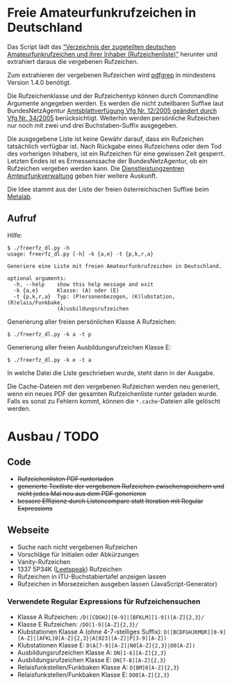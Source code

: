 # Freie Amateurfunkrufzeichen in Deutschland

Das Script lädt das [“Verzeichnis der zugeteilten deutschen Amateurfunkrufzeichen und
ihrer Inhaber (Rufzeichenliste)”](http://www.bundesnetzagentur.de/SharedDocs/Downloads/DE/Sachgebiete/Telekommunikation/Unternehmen_Institutionen/Frequenzen/Amateurfunk/Rufzeichenliste/Rufzeichenliste_AFU.pdf?__blob=publicationFile&v=10) herunter und extrahiert daraus die vergebenen Rufzeichen.

Zum extrahieren der vergebenen Rufzeichen wird [pdfgrep](https://pdfgrep.org) in mindestens Version 1.4.0 benötigt.

Die Rufzeichenklasse und der Rufzeichentyp können durch Commandline Argumente angegeben werden. Es werden die nicht zuteilbaren Suffixe laut BundesNetzAgentur [Amtsblattverfügung Vfg Nr. 12/2005 geändert durch Vfg Nr. 34/2005](https://www.bundesnetzagentur.de/SharedDocs/Downloads/DE/Sachgebiete/Telekommunikation/Unternehmen_Institutionen/Frequenzen/Amateurfunk/AmtsblattverfuegungenAFu/Vfg122005ge228ndertdurcId1833pdf.pdf?__blob=publicationFile&v=4) berücksichtigt. Weiterhin werden persönliche Rufzeichen nur noch mit zwei und drei Buchstaben-Suffix ausgegeben.

Die ausgegebene Liste ist keine Gewähr darauf, dass ein Rufzeichen tatsächlich verfügbar ist. Nach Rückgabe eines Rufzeichens oder dem Tod des vorherigen Inhabers, ist ein Rufzeichen für eine gewissen Zeit gesperrt. Letzten Endes ist es Ermessenssache der BundesNetzAgentur, ob ein Rufzeichen vergeben werden kann. Die [Dienstleistungzentren Amteurfunkverwaltung](http://www.bundesnetzagentur.de/DE/Sachgebiete/Telekommunikation/Unternehmen_Institutionen/Frequenzen/SpezielleAnwendungen/Amateurfunk/amateurfunk_node.html) geben hier weitere Auskunft.

Die Idee stammt aus der Liste der freien österreichischen Suffixe beim [Metalab](https://metalab.at/wiki/MetaFunk/Rufzeichen).

## Aufruf

Hilfe:
```
$ ./freerfz_dl.py -h
usage: freerfz_dl.py [-h] -k {a,e} -t {p,k,r,a}

Generiere eine Liste mit freien Amateurfunkrufzeichen in Deutschland.

optional arguments:
  -h, --help    show this help message and exit
  -k {a,e}      Klasse: (A) oder (E)
  -t {p,k,r,a}  Typ: (P)ersonenbezogen, (K)lubstation, (R)elais/Funkbake,
                (A)usbildungsrufzeichen
```

Generierung aller freien persönlichen Klasse A Rufzeichen:
```
$ ./freerfz_dl.py -k a -t p
```

Generierung aller freien Ausbildungsrufzeichen Klasse E:
```
$ ./freerfz_dl.py -k e -t a
```

In welche Datei die Liste geschrieben wurde, steht dann in der Ausgabe.

Die Cache-Dateien mit den vergebenen Rufzeichen werden neu generiert, wenn ein neues PDF der gesamten Rufzeichenliste runter geladen wurde. Falls es sonst zu Fehlern kommt, können die ```*.cache```-Dateien alle gelöscht werden.

# Ausbau / TODO

## Code
  - ~~Rufzeichenlisten PDF runterladen~~
  - ~~generierte Textliste der vergebenen Rufzeichen zwischenspeichern und nicht jedes Mal neu aus dem PDF generieren~~
  - ~~bessere Effizienz durch Listencompare statt Iteration mit Regular Expressions~~

## Webseite
  - Suche nach nicht vergebenen Rufzeichen
  - Vorschläge für Initialen oder Abkürzungen
  - Vanity-Rufzeichen
  - 1337 5P34K ([Leetspeak](https://de.wikipedia.org/wiki/Leetspeak)) Rufzeichen
  - Rufzeichen in ITU-Buchstabiertafel anzeigen lassen
  - Rufzeichen in Morsezeichen ausgeben lassen (JavaScript-Generator)

### Verwendete Regular Expressions für Rufzeichensuchen

  - Klasse A Rufzeichen: ``/D([CDGHJ][0-9]|[BFKLM][1-9])[A-Z]{2,3}/``
  - Klasse E Rufzeichen: ``/DO[1-9][A-Z]{2,3}/`` 
  - Klubstationen Klasse A (ohne 4-7-stelliges Suffix): ```D([BCDFGHJKMQR][0-9][A-Z]|[AFKL]0[A-Z]{2,3}|A[023][A-Z]|P[3-9][A-Z])```
  - Klubstationen Klasse E: ```D(A[7-9][A-Z]|N0[A-Z]{2,3}|O0[A-Z])```
  - Ausbildungsrufzeichen Klasse A: ```DN[1-6][A-Z]{2,3}```
  - Ausbildungsrufzeichen Klasse E: ```DN[7-8][A-Z]{2,3}```
  - Relaisfunkstellen/Funkbaken Klasse A: ```D[BM]0[A-Z]{2,3}```
  - Relaisfunkstellen/Funkbaken Klasse E: ```DO0[A-Z]{2,3}```

